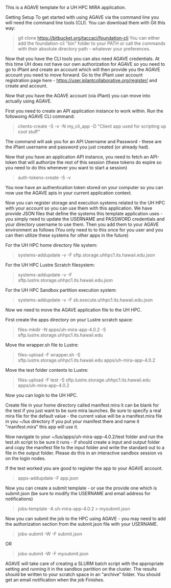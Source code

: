 This is a AGAVE template for a UH HPC MIRA application. 

Getting Setup
To get started with using AGAVE via the command line you will need the command line tools (CLI). You can download them with Git this way:

>git clone https://bitbucket.org/taccaci/foundation-cli
You can either add the foundation-cli "bin" folder to your PATH or call the commands with their absolute directory path - whatever your preferences.

Now that you have the CLI tools you can also need AGAVE credentials. At this time UH does not have our own authorization for AGAVE so you need to go to iPlant and create an account which will then provide you the AGAVE account you need to move forward. Go to the iPlant user account registration page here - https://user.iplantcollaborative.org/register/ and create and account.

Now that you have the AGAVE account (via iPlant) you can move into actually using AGAVE.

First you need to create an API application instance to work within. Run the followoing AGAVE CLI command:

> clients-create -S -v -N my_cli_app -D "Client app used for scripting up cool stuff" 

The command will ask you for an API Username and Password - these are the iPlant username and password you just created (or already had).

Now that you have an application API instance, you need to fetch an API-token that will authorize the rest of this session (these tokens do expire so you need to do this whenever you want to start a session)

> auth-tokens-create -S -v

You now have an authentication token stored on your computer so you can now use the AGAVE apis in your current application context.

Now you can register storage and execution systems related to the UH HPC with your account so you can use them with this application.  We have provide JSON files that define the systems this template application uses - you simply need to update the USERNAME and PASSWORD credentials and your directory username to use them. Then you add them to your AGAVE environment as follows (You only need to to this once for you user and you can then utilize these systems for other apps in the future)

For the UH HPC home directory file system:

>systems-addupdate -v -F sftp.storage.uhhpc1.its.hawaii.edu.json

For the UH HPC Lustre Scratch filesystem:

>systems-addupdate -v -F sftp.lustre.storage.uhhpc1.its.hawaii.edu.json

For the UH HPC Sandbox partition execution system:

>systems-addupdate -v -F sb.execute.uhhpc1.its.hawaii.edu.json

Now we need to move the AGAVE application file to the UH HPC.

First create the apps directory on your Lustre scratch space:
>files-mkdir -N apps/uh-mira-app-4.0.2 -S sftp.lustre.storage.uhhpc1.its.hawaii.edu

Move the wrapper.sh file to Lustre:
>files-upload -F wrapper.sh -S sftp.lustre.storage.uhhpc1.its.hawaii.edu apps/uh-mira-app-4.0.2

Move the test folder contents to Lustre:
>files-upload -F test -S sftp.lustre.storage.uhhpc1.its.hawaii.edu apps/uh-mira-app-4.0.2

Now you can login to the UH HPC.

Create file in your home directory called manifest.mira it can be blank for the test if you just want to be sure mira launches. Be sure to specify a real mira file for the default value - the current value will be a manifest.mira file in you ~/lus directory if you put your manifest there and name it "manifest.mira" this app will use it.

 Now navigate to your ~/lus/apps/uh-mira-app-4.0.2/test folder and run the test.sh script to be sure it runs - if should create a input and output folder and copy the manifest file to the input folder and write the standard out  to a file in the output folder.  Please do this in an interactive sandbox session vs on the login nodes.


 If the test worked you are good to register the app to your AGAVE account.

 >apps-addupdate -F app.json

 Now you can create a submit template - or use the provide one which is submit.json (be sure to modify the USERNAME and email address for notifications)

 >jobs-template -A uh-mira-app-4.0.2 > mysubmit.json

 Now you can submit the job to the HPC using AGAVE - you may need to add the authorization section from the submit.json file with your USERNAME.

 >jobs-submit -W -F submit.json

 OR
 >jobs-submit -W -F mysubmit.json

 AGAVE will take care of creating a SLURM batch script with the appropriate setting and running it in the sandbox partition on the cluster.  The results should be written to your scratch space in an "archive" folder.  You should get an email notification when the job Finishes.  


